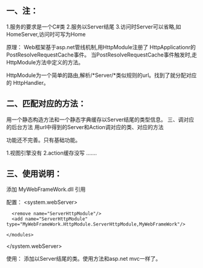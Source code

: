 ## 一、注：
1.服务的要求是一个C#类
2.服务以Server结尾
3.访问时Server可以省略,如HomeServer,访问时可写为Home

原理：
Web框架基于asp.net管线机制,用HttpModule注册了
HttpApplicationr的PostResolveRequestCache事件。
当PostResolveRequestCache事件触发时,走HttpModule方法中定义的方法。

HttpModule为一个简单的路由,解析/*Server/*类似规则的url。找到了就分配对应的
HttpHandler。

## 二、匹配对应的方法：
用一个静态构造方法和一个静态字典缓存以Server结尾的类型信息。
三、调对应的后台方法
用url中得到的Server和Action调对应的类、对应的方法

功能还不完善。只有基础功能。

1.视图引擎没有
2.action缓存没写
.......


## 三、使用说明：
添加	MyWebFrameWork.dll 引用


配置：
 <system.webServer>
    <validation validateIntegratedModeConfiguration="false"/>
    <modules>
     

      <remove name="ServerHttpModule"/>
      <add name="ServerHttpModule" type="MyWebFrameWork.HttpModule.ServerHttpModule,MyWebFrameWork"/>
      
    </modules>
  </system.webServer>

  使用：
  添加以Server结尾的类。使用方法和asp.net mvc一样了。
